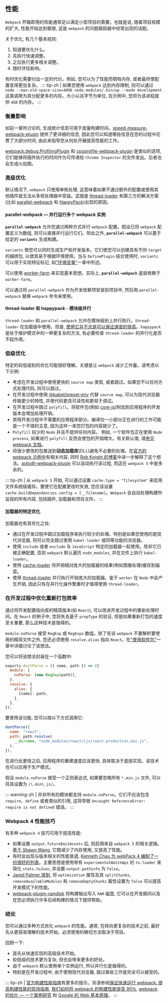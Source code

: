 ## 性能
`Webpack` 开箱即用的性能通常足以满足小型项目的需要。也就是说, 随着项目规模的扩大, 性能开始达到极限, 这是 `webpack` 的问题跟踪器中经常出现的话题。

关于优化, 有几个基本规则:

1. 知道要优化什么。
2. 先执行快速调整。
3. 之后执行更多相关调整。
4. 随时评估影响。

有时优化需要付出一定的代价。例如, 您可以为了性能而牺牲内存, 或者最终使配置变得更加复杂。
::: tip-zh | 
如果您使用 `webpack` 达到内存限制, 则可以通过 `node --max-old-space-size=4096 node_modules/.bin/wp --mode development` 这类调用为其分配更多的内存。大小以兆字节为单位, 在示例中, 您将为该进程提供 `4GB` 的内存。
:::

### 衡量影响
如前一章所讨论的, 生成统计信息可用于度量构建时间。[speed-measure-webpack-plugin](https://www.npmjs.com/package/speed-measure-webpack-plugin) 提供了更详细的信息, 因此您可以知道哪些信息在您的过程中花费了大部分时间, 由此来指导您从何处开展提高性能的工作。

[webpack.debug.ProfilingPlugin](https://webpack.js.org/plugins/profiling-plugin/) 和 [cpuprofile-webpack-plugin](https://github.com/jantimon/cpuprofile-webpack-plugin) 是类似的选项, 它们能够将插件执行的时间作为可传递给 `Chrome Inspector` 的文件发出。后者也会生成火焰图。

### 高级优化
默认情况下, `webpack` 只使用单核处理, 这意味着如果不通过额外的配置或使用其他插件就无法从多核处理器中受益。这就是 [thread-loader](https://www.npmjs.com/package/thread-loader) 和第三方的解决方案(比如 [parallel-webpack](https://www.npmjs.com/package/parallel-webpack) 和 [HappyPack](https://www.npmjs.com/package/happypack))出现的原因。

#### parallel-webpack — 并行运行多个 webpack 实例
**`parallel-webpack`** 允许您通过两种方式并行 `webpack` 配置。假设已将 `webpack` 配置定义为数组, 则可以直接并行运行它们。除此之外, **`parallel-webpack`** 可以基于给定的 **`variants`** 生成构建。

`variants` 使您可以同时生成生产和开发版本。它们使您可以创建具有不同 `target`的捆绑包, 以使其易于根据环境使用。当与 `DefinePlugin` 结合使用时, `variants` 可以用于实现特征标记, 如["环境变量"](./environment-variables)一章中所述。

可以使用 [worker-farm](https://www.npmjs.com/package/worker-farm) 来实现基本思想。实际上, **`parallel-webpack`** 底层依赖于 `worker-farm`。

可以通过将 `parallel-webpack` 作为开发依赖项安装到项目中, 然后用 `parallel-webpack` 替换 `webpack` 命令来使用。

#### thread-loader 和 happypack - 模块级并行
`thread-loader` 和 `parallel-webpack` 允许在模块级别上并行执行。`thread-loader` 在加载链中使用。但是, [使用它并不总是可以保证速度的提高](https://blog.johnnyreilly.com/2018/12/you-might-not-need-thread-loader.html)。`happypack` 是处于维护模式中的一种更复杂的方法, 有必要检查 `thread-loader` 的并行化是否不起作用。

### 低级优化
特定的较低级别的优化可能很好理解。关键是让 `webpack` 减少工作量。请考虑以下示例:

- 考虑在开发过程中使用更快的 `source map` 类型, 或者跳过。如果您不以任何方式处理代码, 则可以跳过。
- 在开发过程中使用 [@babel/preset-env](https://www.npmjs.com/package/@babel/preset-env) 代替 `source map`, 可以为现代浏览器传输更少的特性, 并使代码更具可读性和更易于调试。
- 在开发过程中跳过 `polyfill`。将软件包(例如 [core-js](https://www.npmjs.com/package/core-js))附加到应用程序的开发版本会增加处理开销。
- 禁用开发过程中不需要的应用程序部分。编译仅一小部分正在进行的工作可能是一个不错的主意, 因为这样一来您打包的内容就少了。
- `Polyfill` 较少的 `Node` 并且不提供任何内容。 例如, 一个软件包正在使用 `Node` `process`, 如果进行 `polyfill` 反而会使包的开销增大。有关默认值, 请[参见 webpack 文档](https://webpack.js.org/configuration/node/)。
- 将很少更改的包推送到**动态加载库**(DLL)避免不必要的处理。在[官方的 webpack 示例中](https://github.com/webpack/webpack/tree/master/examples/dll-user)有相关内容, 同时 [Rob Knight 的博客](https://robertknight.me.uk/posts/webpack-dll-plugins/)中进一步解释了这个想法。[autodll-webpack-plugin](https://www.npmjs.com/package/autodll-webpack-plugin) 可以自动执行该过程, 而这在 `webpack 5` 中是多余的。

::: tip-zh | 
从 `webpack 5` 开始, 可以通过设置 `cache.type = "filesystem"` 来启用文件系统级缓存。要使它在配置更改时失效, 您应该设置 `cache.buildDependencies.config = [__filename]`。`Webpack` 会自动处理构建所监视的所有内容, 包括插件, 加载器和项目文件。
:::

#### 加载器的特定优化
加载器也有其优化之处:
- 通过在开发过程中跳过加载程序来执行较少的处理。特别是如果您使用的是现代浏览器, 则可以完全跳过使用 `babel-loader` 或同等功能的浏览器。
- 使用 `include` 或者 `exclude` 与 `JavaScript` 特定的加载器一起使用。除非它已被正确配置, 否则 `webpack` 默认遍历 `node_modules`, 并在文件上执行 `babel-loader`。
- 使用 [cache-loader](https://www.npmjs.com/package/cache-loader) 将开销相对庞大的加载器的结果(例如图像处理)缓存到磁盘。
- 使用 [thread-loader](https://www.npmjs.com/package/thread-loader) 并行执行开销庞大的加载器。鉴于 `worker` 在 `Node` 中会产生开销, 因此只有在并行化操作繁重时才值得使用 `thread-loader`。

### 在开发过程中优化重新打包效率
通过将开发配置指向库的精简版本(如 `React`), 可以改进开发过程中的重新处理时间。在 `React` 的例子中, 您将失去基于 `propType` 的验证, 但是如果重新打包的速度至关重要, 那么这种技术是值得的。

`module.noParse` 接受 `RegExp` 或 `RegExps` 数组。除了告诉 `webpack` 不要解析要使用的精简文件之外, 您还必须使用 `resolve.alias` 指向 `React`。在["使用软件包"](../Techniques/consuming)一章中详细讨论了该想法。

您可以将该想法封装在一个函数中:
```js
exports.dontParse = ({ name, path }) => ({
  module: {
    noParse: [new RegExp(path)],
  },
  resolve: {
    alias: {
      [name]: path,
    },
  },
});
```

要使用该功能, 您可以按以下方式调用它:
```js
dontParse({
  name: "react",
  path: path.resolve(
    __dirname, "node_modules/react/cjs/react.production.min.js",
  ),
}),
```
在进行此更改之后, 应用程序的重建速度应该更快, 具体取决于底层实现。该技术也可以应用于生产模式。

假设 `module.noParse` 接受一个正则表达式, 如果要忽略所有 `*.min.js` 文件, 可以将其设置为 `/\.min\.js/`。

::: warning-zh | 
并非所有的模块都支持 `module.noParse`。它们不应该包含 `require`、`define` 或者类似的引用, 这将导致 `Uncaught ReferenceError: require is not defined` 错误。
:::

### Webpack 4 性能技巧
有多种 `webpack 4` 技巧可用于提高性能:
- 如果设置 `output.futureEmitAssets` 后, 则启用来自 `webpack 5` 的相关逻辑。[基于 Shawn Wang](https://twitter.com/swyx/status/1218173290579136512), 它既减少了内存使用, 又提高了性能。
- 有时会出现与版本相关的性能衰退, [Kenneth Chau 为 webPack 4 编制了一份很好的列表](https://medium.com/@kenneth_chau/speeding-up-webpack-typescript-incremental-builds-by-7x-3912ba4c1d15)。主要思想是使用带有 `experimentalWatchApi` 的 `ts-loader` 来简化 `stats.toJson`, 并设置 `output.pathinfo` 为 `false`。
- [Jared Palmer 提到](https://twitter.com/jaredpalmer/status/1265298834906910729), 将 `optimization` 属性及其 `splitChunks`, `removeAvailableModules` 和 `removeEmptyChunks` 属性设置为 `false` 可以提高开发模式下的性能。
- [webpack-plugin-ramdisk](https://www.npmjs.com/package/webpack-plugin-ramdisk) 将构建输出写入 `RAM` 磁盘, 它可以在开发期间以及在您必须执行许多后续构建的情况下提供帮助。

### 结论
您可以通过多种方式优化 `webpack` 的性能。通常, 在转向更复杂的技术之前, 最好先从更容易理解的技术开始。必须使用的确切方法取决于项目。

回顾一下:
- 首先从快速实现的高级技术开始。
- 较低级的技术更为复杂, 但也会带来更多的好处。
- 由于 `webpack` 默认使用单个实例运行, 所以并行化是值得的。
- 特别是在开发过程中, 由于使用现代浏览器, 跳过某些工作是完全可以接受的。

::: tip-zh | 
[官方构建性能指南](https://webpack.js.org/guides/build-performance/)有更多的提示。另请参阅[保证快速运行 webpack: 提高构建性能的现场指南](https://slack.engineering/keep-webpack-fast-a-field-guide-for-better-build-performance-f56a5995e8f1), [我们如何将 webpack 的构建性能提高 95％](https://blog.box.com/blog/how-we-improved-webpack-build-performance-95/), [webpack 的优化 — 一个案例研究](https://medium.com/walmartlabs/webpack-optimization-a-case-study-92b130334b6c) 和 [Google 的 Web 基本原理](https://developers.google.com/web/fundamentals/performance/webpack/)。
:::
